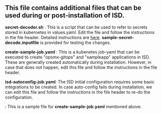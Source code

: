 ## This file contains additional files that can be used during or post-installation of ISD.

**secret-decoder.sh** : This is a script that can be used to refer to secrets stored in kubernetes in values.yaml. Edit the file and follow the instructions in the file header. Detailed instructions are [here](https://docs.google.com/document/d/1NLQFXyqwGqqWwxK8cNso-ALdDOJgVE90kNQ8z-c5nfU/edit?usp=sharing). **sample-secret-decode.inputfile** is provided for testing the changes.

**create-sample-job.yaml** : This is a kubenetes job-yaml that can be executed to create "opsmx-gitops" and "sampleapp" applications in ISD. 
These are generally created automatically during installation. However, in case that does not happen, edit this file and follow the instructions in the file header.

**isd-autoconfig-job.yaml**: The ISD initial configuration requires some basic integrations to be created. In case auto-config fails during installation,
we can edit this file and follow the instructions in the file header to re-do the configuration.

: This is a sample file for **create-sample-job.yaml** mentioned above.
